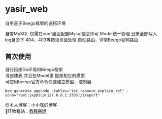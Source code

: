 # yasir_web
自用基于Beego框架的速搭环境

自带MySQL 仅需在conf里面配置Mysql信息即可
Model统一管理
日志全部写入log目录下
404、403等错误页面处理
自动路由，详情Beego官网路由

## 首次使用
自行搭建Go环境和Beego框架  
请创建表 并且在Model里 配置相应的模型  
可使用beego官方命令快速建立模型，控制器  
```
bee generate appcode -tables="ier_resoure_explain_rel" -conn="root:yxp@tcp(127.0.0.1:3306)/ireport"
```

😊本人博客：[小小咪的博客](http://12yxp.top/)  
💖IT教程站：[教程搬运](https://12byg.com/)